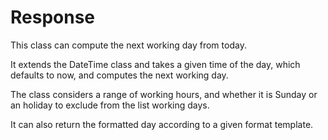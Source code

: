 # Response

This class can compute the next working day from today.

It extends the DateTime class and takes a given time of the day, which defaults to now, and computes the next working day.

The class considers a range of working hours, and whether it is Sunday or an holiday to exclude from the list working days.

It can also return the formatted day according to a given format template.
